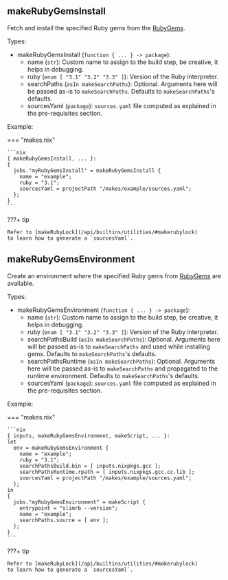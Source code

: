 ## makeRubyGemsInstall

Fetch and install the specified Ruby gems
from the [RubyGems][rubygems].

Types:

- makeRubyGemsInstall (`function { ... } -> package`):
    - name (`str`):
        Custom name to assign to the build step, be creative, it helps in debugging.
    - ruby (`enum [ "3.1" "3.2" "3.3" ]`):
        Version of the Ruby interpreter.
    - searchPaths (`asIn makeSearchPaths`): Optional.
        Arguments here will be passed as-is to `makeSearchPaths`.
        Defaults to `makeSearchPaths`'s defaults.
    - sourcesYaml (`package`):
        `sources.yaml` file
        computed as explained in the pre-requisites section.

Example:

=== "makes.nix"

    ```nix
    { makeRubyGemsInstall, ... }:
    {
      jobs."myRubyGemsInstall" = makeRubyGemsInstall {
        name = "example";
        ruby = "3.1";
        sourcesYaml = projectPath "/makes/example/sources.yaml";
      };
    }
    ```

???+ tip

    Refer to [makeRubyLock](/api/builtins/utilities/#makerubylock)
    to learn how to generate a `sourcesYaml`.

## makeRubyGemsEnvironment

Create an environment where the specified Ruby gems
from [RubyGems][rubygems]
are available.

Types:

- makeRubyGemsEnvironment (`function { ... } -> package`):
    - name (`str`):
        Custom name to assign to the build step, be creative, it helps in debugging.
    - ruby (`enum [ "3.1" "3.2" "3.3" ]`):
        Version of the Ruby interpreter.
    - searchPathsBuild (`asIn makeSearchPaths`): Optional.
        Arguments here will be passed as-is to `makeSearchPaths`
        and used while installing gems.
        Defaults to `makeSearchPaths`'s defaults.
    - searchPathsRuntime (`asIn makeSearchPaths`): Optional.
        Arguments here will be passed as-is to `makeSearchPaths`
        and propagated to the runtime environment.
        Defaults to `makeSearchPaths`'s defaults.
    - sourcesYaml (`package`):
        `sources.yaml` file
        computed as explained in the pre-requisites section.

Example:

=== "makes.nix"

    ```nix
    { inputs, makeRubyGemsEnvironment, makeScript, ... }:
    let
      env = makeRubyGemsEnvironment {
        name = "example";
        ruby = "3.1";
        searchPathsBuild.bin = [ inputs.nixpkgs.gcc ];
        searchPathsRuntime.rpath = [ inputs.nixpkgs.gcc.cc.lib ];
        sourcesYaml = projectPath "/makes/example/sources.yaml";
      };
    in
    {
      jobs."myRubyGemsEnvironment" = makeScript {
        entrypoint = "slimrb --version";
        name = "example";
        searchPaths.source = [ env ];
      };
    }
    ```

???+ tip

    Refer to [makeRubyLock](/api/builtins/utilities/#makerubylock)
    to learn how to generate a `sourcesYaml`.

[rubygems]: https://rubygems.org/
